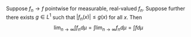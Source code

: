 Suppose $f_n\to f$ pointwise for measurable, real-valued $f_n$. Suppose further there exists $g\in L^1$ such that $|f_n(x)|\leq g(x)$ for all $x$. Then
$$
\lim _{  n \to \infty } \int f_{n}d\mu = \int \lim _{ n \to \infty }f_{n}d\mu= \int fd\mu 
$$
